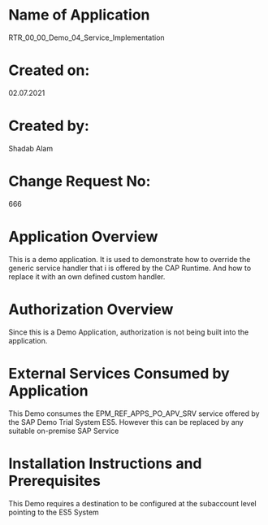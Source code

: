 # Name of Application
RTR_00_00_Demo_04_Service_Implementation

# Created on:
02.07.2021

# Created by:
Shadab Alam

# Change Request No:
666


# Application Overview
This is a demo application. It is used to demonstrate how to override the generic service handler that i
is offered by the CAP Runtime. And how to replace it with an own defined custom handler. 


# Authorization Overview
Since this is a Demo Application, authorization is not being built into the application. 


# External Services Consumed by Application
This Demo consumes the EPM_REF_APPS_PO_APV_SRV service offered by the SAP Demo Trial System ES5.
However this can be replaced by any suitable on-premise SAP Service


# Installation Instructions and Prerequisites
This Demo requires a destination to be configured at the subaccount level pointing to the ES5 System 